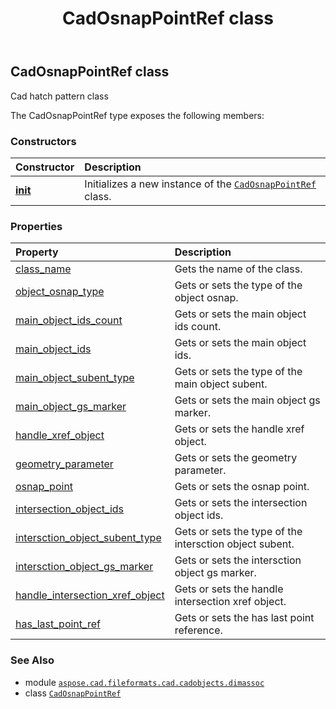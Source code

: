 ﻿---
title: CadOsnapPointRef class
second_title: Aspose.CAD for Python via .NET API References
description: 
type: docs
weight: 20
url: /python-net/aspose.cad.fileformats.cad.cadobjects.dimassoc/cadosnappointref/
is_root: false
---

## CadOsnapPointRef class

Cad hatch pattern class



The CadOsnapPointRef type exposes the following members:

### Constructors
| Constructor | Description |
| :- | :- |
| [__init__](/cad/python-net/aspose.cad.fileformats.cad.cadobjects.dimassoc/cadosnappointref/__init__/#) | Initializes a new instance of the [`CadOsnapPointRef`](/cad/python-net/aspose.cad.fileformats.cad.cadobjects.dimassoc/cadosnappointref) class. |


### Properties
| Property | Description |
| :- | :- |
| [class_name](/cad/python-net/aspose.cad.fileformats.cad.cadobjects.dimassoc/cadosnappointref/class_name) | Gets the name of the class. |
| [object_osnap_type](/cad/python-net/aspose.cad.fileformats.cad.cadobjects.dimassoc/cadosnappointref/object_osnap_type) | Gets or sets the type of the object osnap. |
| [main_object_ids_count](/cad/python-net/aspose.cad.fileformats.cad.cadobjects.dimassoc/cadosnappointref/main_object_ids_count) | Gets or sets the main object ids count. |
| [main_object_ids](/cad/python-net/aspose.cad.fileformats.cad.cadobjects.dimassoc/cadosnappointref/main_object_ids) | Gets or sets the main object ids. |
| [main_object_subent_type](/cad/python-net/aspose.cad.fileformats.cad.cadobjects.dimassoc/cadosnappointref/main_object_subent_type) | Gets or sets the type of the main object subent. |
| [main_object_gs_marker](/cad/python-net/aspose.cad.fileformats.cad.cadobjects.dimassoc/cadosnappointref/main_object_gs_marker) | Gets or sets the main object gs marker. |
| [handle_xref_object](/cad/python-net/aspose.cad.fileformats.cad.cadobjects.dimassoc/cadosnappointref/handle_xref_object) | Gets or sets the handle xref object. |
| [geometry_parameter](/cad/python-net/aspose.cad.fileformats.cad.cadobjects.dimassoc/cadosnappointref/geometry_parameter) | Gets or sets the geometry parameter. |
| [osnap_point](/cad/python-net/aspose.cad.fileformats.cad.cadobjects.dimassoc/cadosnappointref/osnap_point) | Gets or sets the osnap point. |
| [intersection_object_ids](/cad/python-net/aspose.cad.fileformats.cad.cadobjects.dimassoc/cadosnappointref/intersection_object_ids) | Gets or sets the intersection object ids. |
| [intersction_object_subent_type](/cad/python-net/aspose.cad.fileformats.cad.cadobjects.dimassoc/cadosnappointref/intersction_object_subent_type) | Gets or sets the type of the intersction object subent. |
| [intersction_object_gs_marker](/cad/python-net/aspose.cad.fileformats.cad.cadobjects.dimassoc/cadosnappointref/intersction_object_gs_marker) | Gets or sets the intersction object gs marker. |
| [handle_intersection_xref_object](/cad/python-net/aspose.cad.fileformats.cad.cadobjects.dimassoc/cadosnappointref/handle_intersection_xref_object) | Gets or sets the handle intersection xref object. |
| [has_last_point_ref](/cad/python-net/aspose.cad.fileformats.cad.cadobjects.dimassoc/cadosnappointref/has_last_point_ref) | Gets or sets the has last point reference. |



### See Also
* module [`aspose.cad.fileformats.cad.cadobjects.dimassoc`](..)
* class [`CadOsnapPointRef`](/cad/python-net/aspose.cad.fileformats.cad.cadobjects.dimassoc/cadosnappointref)
